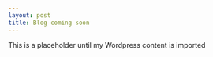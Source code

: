 ```yaml
---
layout: post
title: Blog coming soon
---
```


This is a placeholder until my Wordpress content is imported